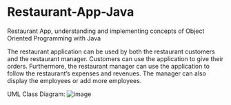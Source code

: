 # Restaurant-App-Java
Restaurant App, understanding and implementing concepts of Object Oriented Programming with Java

The restaurant application can be used by both the restaurant customers and
the restaurant manager. Customers can use the application to give their orders. Furthermore, the
restaurant manager can use the application to follow the restaurant’s expenses and revenues. The
manager can also display the employees or add more employees.

UML Class Diagram:
![image](https://user-images.githubusercontent.com/93101848/217837760-7f112a45-d140-4097-b071-34ddb3aca9f2.png)

